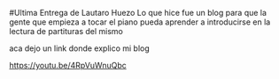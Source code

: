 #Ultima Entrega de Lautaro Huezo
Lo que hice fue un blog para que la gente que empieza a tocar el piano pueda 
aprender a introducirse en la lectura de partituras del mismo

aca dejo un link donde explico mi blog

https://youtu.be/4RpVuWnuQbc
